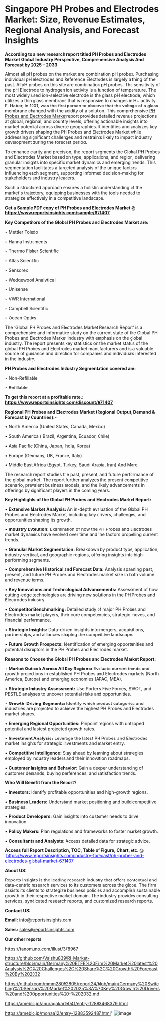 # Singapore PH Probes and Electrodes Market: Size, Revenue Estimates, Regional Analysis, and Forecast Insights

<strong>According to a new research report titled PH Probes and Electrodes Market Global Industry Perspective, Comprehensive Analysis And Forecast by 2025 – 2033</strong>

Almost all pH probes on the market are combination pH probes. Purchasing individual pH electrodes and Reference Electrodes is largely a thing of the past. AllpH probes on this site are combination pH probes. The sensitivity of the pH Electrode to hydrogen ion activity is a function of temperature.
The most widely used ion-selective electrode is the glass pH electrode, which utilizes a thin glass membrane that is responsive to changes in H+ activity. F. Haber, in 1901, was the first person to observe that the voltage of a glass membrane changed with the acidity of a solution. This comprehensive <a href=https://www.reportsinsights.com/sample/671407>PH Probes and Electrodes Market</a>report provides detailed revenue projections at global, regional, and country levels, offering actionable insights into market potential across diverse geographies. It identifies and analyzes key growth drivers shaping the PH Probes and Electrodes Market while addressing significant challenges and restraints likely to impact industry development during the forecast period.

To enhance clarity and precision, the report segments the Global PH Probes and Electrodes Market based on type, applications, and region, delivering granular insights into specific market dynamics and emerging trends. This segmentation facilitates a targeted analysis of the unique factors influencing each segment, supporting informed decision-making for stakeholders and industry leaders.

Such a structured approach ensures a holistic understanding of the market's trajectory, equipping businesses with the tools needed to strategize effectively in a competitive landscape.

<strong>Get a Sample PDF copy of PH Probes and Electrodes Market </strong><strong>@<a href=https://www.reportsinsights.com/sample/671407 style=color:#0000ff;> https://www.reportsinsights.com/sample/671407</a></strong></font>

<strong>Key Competitors of the Global PH Probes and Electrodes Market are:</strong>

‣ Mettler Toledo

‣ Hanna Instruments

‣ Thermo Fisher Scientific

‣ Atlas Scientific

‣ Sensorex

‣ Wedgewood Analytical

‣ Unisense

‣ VWR International

‣ Campbell Scientific

‣ Ocean Optics

The ‘Global PH Probes and Electrodes Market Research Report’ is a comprehensive and informative study on the current state of the Global PH Probes and Electrodes Market industry with emphasis on the global industry. The report presents key statistics on the market status of the global PH Probes and Electrodes market manufacturers and is a valuable source of guidance and direction for companies and individuals interested in the industry.

<strong>PH Probes and Electrodes Industry Segmentation covered are:</strong>

‣ Non-Refillable

‣ Refillable

<strong>To get this report at a profitable rate.: <a href=https://www.reportsinsights.com/discount/671407 style=color:#0000ff;>https://www.reportsinsights.com/discount/671407</a></strong></font>

<strong>Regional PH Probes and Electrodes Market (Regional Output, Demand &amp; Forecast by Countries):-</strong>

• North America (United States, Canada, Mexico)

• South America ( Brazil, Argentina, Ecuador, Chile)

• Asia Pacific (China, Japan, India, Korea)

• Europe (Germany, UK, France, Italy)

• Middle East Africa (Egypt, Turkey, Saudi Arabia, Iran) And More.

The research report studies the past, present, and future performance of the global market. The report further analyzes the present competitive scenario, prevalent business models, and the likely advancements in offerings by significant players in the coming years.

<strong>Key Highlights of the Global PH Probes and Electrodes Market Report:</strong>

• <strong>Extensive Market Analysis:</strong> An in-depth evaluation of the Global PH Probes and Electrodes Market, including key drivers, challenges, and opportunities shaping its growth.

• <strong>Industry Evolution:</strong> Examination of how the PH Probes and Electrodes market dynamics have evolved over time and the factors propelling current trends.

• <strong>Granular Market Segmentation:</strong> Breakdown by product type, application, industry vertical, and geographic regions, offering insights into high-performing segments.

• <strong>Comprehensive Historical and Forecast Data:</strong> Analysis spanning past, present, and future PH Probes and Electrodes market size in both volume and revenue terms.

• <strong>Key Innovations and Technological Advancements:</strong> Assessment of how cutting-edge technologies are driving new solutions in the PH Probes and Electrodes industry.

• <strong>Competitor Benchmarking:</strong> Detailed study of major PH Probes and Electrodes market players, their core competencies, strategic moves, and financial performance.

• <strong>Strategic Insights:</strong> Data-driven insights into mergers, acquisitions, partnerships, and alliances shaping the competitive landscape.

• <strong>Future Growth Prospects:</strong> Identification of emerging opportunities and potential disruptors in the PH Probes and Electrodes market.

<strong>Reasons to Choose the Global PH Probes and Electrodes Market Report:</strong>

• <strong>Market Outlook Across All Key Regions:</strong> Evaluate current trends and growth projections in established PH Probes and Electrodes markets (North America, Europe) and emerging economies (APAC, MEA).

• <strong>Strategic Industry Assessment:</strong> Use Porter’s Five Forces, SWOT, and PESTLE analyses to uncover potential risks and opportunities.

• <strong>Growth-Driving Segments:</strong> Identify which product categories and industries are projected to achieve the highest PH Probes and Electrodes market shares.

• <strong>Emerging Regional Opportunities:</strong> Pinpoint regions with untapped potential and fastest projected growth rates.

• <strong>Investment Analysis:</strong> Leverage the latest PH Probes and Electrodes market insights for strategic investments and market entry.

• <strong>Competitive Intelligence:</strong> Stay ahead by learning about strategies employed by industry leaders and their innovation roadmaps.

• <strong>Customer Insights and Behavior:</strong> Gain a deeper understanding of customer demands, buying preferences, and satisfaction trends.

<strong>Who Will Benefit from the Report?</strong>

• <strong>Investors:</strong> Identify profitable opportunities and high-growth regions.

• <strong>Business Leaders:</strong> Understand market positioning and build competitive strategies.

• <strong>Product Developers:</strong> Gain insights into customer needs to drive innovation.

• <strong>Policy Makers:</strong> Plan regulations and frameworks to foster market growth.

• <strong>Consultants and Analysts:</strong> Access detailed data for strategic advice.
</ul>
<strong>Access full Report Description, TOC, Table of Figure, Chart, etc. </strong>@  <a href=https://www.reportsinsights.com/industry-forecast/ph-probes-and-electrodes-global-market-671407 style=color:#0000ff;>https://www.reportsinsights.com/industry-forecast/ph-probes-and-electrodes-global-market-671407</a></font>

<strong><strong>About US</strong>:</strong>

Reports Insights is the leading research industry that offers contextual and data-centric research services to its customers across the globe. The firm assists its clients to strategize business policies and accomplish sustainable growth in their respective market domain. The industry provides consulting services, syndicated research reports, and customized research reports.

<strong>Contact US:</strong>

<p class=""""><b>Email:</b> <a href=mailto:info@reportsinsights.com>info@reportsinsights.com</a></p>
<p class=""""><b>Sales:</b> <a href=mailto:sales@reportsinsights.com>sales@reportsinsights.com</a></p>

<strong>Our other reports</strong>

<a href=https://tanomuno.com/illust/378967>https://tanomuno.com/illust/378967</a>

<a href=https://github.com/Vaishu839/RI-Market-structure/blob/main/Germany%20ETFE%20Film%20Market%20latest%20Analysis%2C%20Challenges%2C%20Share%2C%20Growth%20Forecast%20By%202032>https://github.com/Vaishu839/RI-Market-structure/blob/main/Germany%20ETFE%20Film%20Market%20latest%20Analysis%2C%20Challenges%2C%20Share%2C%20Growth%20Forecast%20By%202032</a>

<a href=https://github.com/mmm28052805/report24/blob/main/Germany%20Switching%20Sensors%20Market%202025%3A%20Key%20Growth%20Drivers%20and%20Opportunities%20-%202032.md>https://github.com/mmm28052805/report24/blob/main/Germany%20Switching%20Sensors%20Market%202025%3A%20Key%20Growth%20Drivers%20and%20Opportunities%20-%202032.md</a>

<a href=https://ameblo.jp/anuragakarte041/entry-12883468379.html>https://ameblo.jp/anuragakarte041/entry-12883468379.html</a>

<a href=https://ameblo.jp/monaa12/entry-12883592487.html>https://ameblo.jp/monaa12/entry-12883592487.html</a>"
![image](https://github.com/user-attachments/assets/73586902-f7ec-46ce-9c23-a44514aedbf5)
